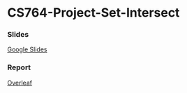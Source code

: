 # CS764-Project-Set-Intersect

### Slides

[Google Slides](https://docs.google.com/presentation/d/1RqQY5SidNxI9Q96hZ6loo_CRLIOVyPpIgEaXUHNja_0/edit?usp=sharing)

### Report

[Overleaf](https://www.overleaf.com/project/63534262713c35cffe9662ed)
